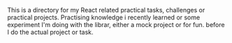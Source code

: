 This is a directory for my React related practical tasks, challenges or practical projects. Practising knowledge i recently learned or some experiment I'm doing with the librar, either a mock project or for fun. before I do the actual project or task.